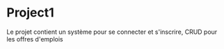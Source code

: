 # Project1
Le projet contient un système pour se connecter et s'inscrire, CRUD pour les offres d'emplois
